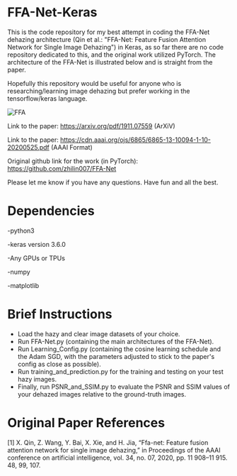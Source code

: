# FFA-Net-Keras

This is the code repository for my best attempt in coding the FFA-Net dehazing architecture (Qin et al.: "FFA-Net: Feature Fusion Attention Network for Single Image Dehazing") in Keras, as so far there are no code repository dedicated to this, and the original work utilized PyTorch. The architecture of the FFA-Net is illustrated below and is straight from the paper.

Hopefully this repository would be useful for anyone who is researching/learning image dehazing but prefer working in the tensorflow/keras language. 

![FFA](https://github.com/user-attachments/assets/abb8c241-eca5-4939-9e8c-6630672d1862)


Link to the paper: https://arxiv.org/pdf/1911.07559 (ArXiV) 

Link to the paper: https://cdn.aaai.org/ojs/6865/6865-13-10094-1-10-20200525.pdf (AAAI Format)

Original github link for the work (in PyTorch): https://github.com/zhilin007/FFA-Net

Please let me know if you have any questions. Have fun and all the best.

# Dependencies

-python3

-keras version 3.6.0

-Any GPUs or TPUs

-numpy

-matplotlib

# Brief Instructions 

- Load the hazy and clear image datasets of your choice.
- Run FFA-Net.py (containing the main architectures of the FFA-Net).
- Run Learning_Config.py (containing the cosine learning schedule and the Adam SGD, with the parameters adjusted to stick to the paper's config as close as possible).
- Run training_and_prediction.py for the training and testing on your test hazy images.
- Finally, run PSNR_and_SSIM.py to evaluate the PSNR and SSIM values of your dehazed images relative to the ground-truth images.


# Original Paper References
[1] X. Qin, Z. Wang, Y. Bai, X. Xie, and H. Jia, “Ffa-net: Feature fusion attention network for single image dehazing,” in Proceedings of the AAAI conference on artificial intelligence, vol. 34, no. 07, 2020, pp. 11 908–11 915. 48, 99, 107.
